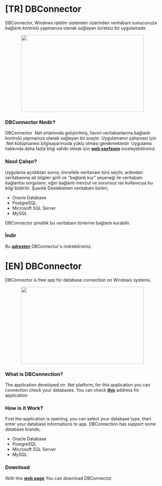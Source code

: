 # [TR] DBConnector
DBConnector, Windows işletim sistemleri üzerinden veritabanı sunucunuza bağlantı kontrolü yapmanıza olanak sağlayan ücretsiz bir uygulamadır.

<p align="center">
  <img width="400" height="250" src="https://www.yazilimturkiye.com/wp-content/uploads/2023/12/dbconnector.jpg">
</p>

### DBConnector Nedir?
DBConnector .Net ortamında geliştirilmiş, favori veritabanlarına bağlantı kontrolü yapmanıza olanak sağlayan bir araçtır. Uygulamanın çalışması için .Net kütüphanesi bilgisayarınızda yüklü olması gerekmektedir. Uygulama hakkında daha fazla bilgi sahibi olmak için <b>[web sayfasını](https://www.yazilimturkiye.com/dbconnector-veritabani-baglanti-kontrol-araci/)</b> inceleyebilirsiniz.

### Nasıl Çalışır?
Uygulama açıldıktan sonra, öncelikle veritananı türü seçilir, ardından veritabanına ait bilgiler girili ve "bağlantı kur" seçeneği ile veritabanı bağlantısı sorgulanır, eğer bağlantı mevzut ve sorunsuz ise kullanıcıya bu bilgi bildirilir.
Şuanlık Desteklenen veritabanı türleri;
- Oracle Database
- PostgreSQL
- Microsoft SQL Server
- MySQL
  
DBConnector şimdilik bu veritabanı türlerine bağlantı kurabilir.

### İndir
Bu <b>[adresten](https://mega.nz/file/OhlBSaTJ#InqDoLOaIBxmj0xq9EeLVP1I0uxaoV9jxMQqkYrsvS4)</b> DBConnectur'u indrebilirsiniz.

# [EN] DBConnector
DBConnector is free app for database connection on Windows systems.


<p align="center">
  <img width="400" height="250" src="https://www.yazilimturkiye.com/wp-content/uploads/2023/12/dbconnector.jpg">
</p>

### What is DBConnection?
The application developed on .Net platform, for this application you can connection check your databases. You can check <b>[this](https://www.yazilimturkiye.com/dbconnector-veritabani-baglanti-kontrol-araci/)</b>  address for application

### How is it Work?
First the application is opening, you can select your database type, then enter your database informations to app. DBConnection has support some database brands;
- Oracle Database
- PostgreSQL
- Microsoft SQL Server
- MySQL

### Download
With this <b>[web page](https://mega.nz/file/OhlBSaTJ#InqDoLOaIBxmj0xq9EeLVP1I0uxaoV9jxMQqkYrsvS4)</b> You can download DBConnector.

